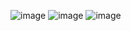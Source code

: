 ![image](https://user-images.githubusercontent.com/105613478/200131734-c10c9775-8328-494c-bcfe-848ca98a1022.png)
![image](https://user-images.githubusercontent.com/105613478/200131766-8f76354b-7d71-41ea-b4a7-6f581e6fd113.png)
![image](https://user-images.githubusercontent.com/105613478/200131799-d65cd99d-e16c-4bc0-af35-cfa4796604ee.png)
